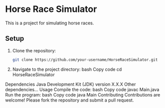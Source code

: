 # Horse Race Simulator

This is a project for simulating horse races.

## Setup

1. Clone the repository:
   ```bash
   git clone https://github.com/your-username/HorseRaceSimulator.git


2. Navigate to the project directory:
bash
Copy code
cd HorseRaceSimulator


Dependencies
Java Development Kit (JDK) version X.X.X
Other dependencies...
Usage
Compile the code:
bash
Copy code
javac Main.java
Run the program:
bash
Copy code
java Main
Contributing
Contributions are welcome! Please fork the repository and submit a pull request.
